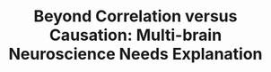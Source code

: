 ---
layout: publications
title: 'Beyond Correlation versus Causation: Multi-brain Neuroscience Needs Explanation'
authors: Quentin Moreau, Guillaume Dumas
publication: Trends in Cognitive Sciences
year: 2021
link: https://www.cell.com/trends/cognitive-sciences/fulltext/S1364-6613(21)00055-3
type: "Journal Paper"
category: "Opinion:Perspectives"

---